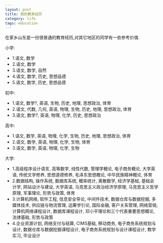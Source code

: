 ```yaml
---
layout: post
title: 我的教育经历
category: life
tags: education
---
```

在家乡山东是一份很普通的教育经历,对其它地区的同学有一些参考价值.

小学:

* 1.语文, 数学
* 2.语文, 数学
* 3.语文, 数学, 自然
* 4.语文, 数学, 历史, 思想品德
* 5.语文, 数学, 历史, 思想品德

初中:

* 1.语文, 数学?, 英语, 生物, 历史, 地理, 思想政治, 体育
* 2.语文, 代数, 几何, 英语, 物理, 生物, 历史, 地理, 思想政治, 体育
* 3.语文, 数学?, 英语, 物理, 化学, 历史, 思想政治

高中:

* 1.语文, 数学, 英语, 物理, 化学, 生物, 历史, 地理, 思想政治, 体育
* 2.语文, 数学, 英语, 物理, 化学, 生物, 体育
* 3.语文, 数学, 英语, 物理, 化学, 生物

大学:

* 1.高级程序设计语言, 高等数学, 线性代数, 管理学概论, 电子商务概论, 大学英语, 传统文学修养, 思想道德修养, 毛泽东思想概论, 中华民族精神概论, 体育
* 2.数据结构, 操作系统, 数据库系统, 概率统计, 离散数学, 经济学基础, 基础会计学, 网站设计与建设, 大学英语, 马克思主义政治经济学原理, 马克思主义哲学原理, 军事理论, 形势与政策, 体育
* 3.计算机网络, 软件工程, 信息安全导论, 中间件技术, 数据仓库与数据挖掘, 多媒体技术, 供应链与物流管理, 运筹学引论, 国际金融, 客户关系管理, 网络营销, 计算机网络课程设计, 数据库课程设计, 邓小平理论和三个代表重要思想概论, 法律基础, 形势与政策
* 4.企业资源计划, 网络支付与结算, CIMS基础, 移动商务, 电子商务系统规划与设计, 数据仓库与数据挖掘课程设计, 电子商务系统规划与设计课程设计, 教学实习, 毕业设计
